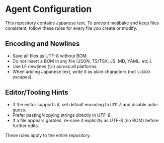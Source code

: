 # Agent Configuration

This repository contains Japanese text. To prevent mojibake and keep files consistent, follow these rules for every file you create or modify.

## Encoding and Newlines

- Save all files as UTF-8 without BOM.
- Do not insert a BOM in any file (JSON, TS/TSX, JS, MD, YAML, etc.).
- Use LF newlines (`\n`) across all platforms.
- When adding Japanese text, write it as plain characters (not `\uXXXX` escapes).

## Editor/Tooling Hints

- If the editor supports it, set default encoding to `UTF-8` and disable auto-guess.
- Prefer pasting/copying strings directly in UTF-8.
- If a file appears garbled, re-save it explicitly as UTF-8 (no BOM) before further edits.

These rules apply to the entire repository.

